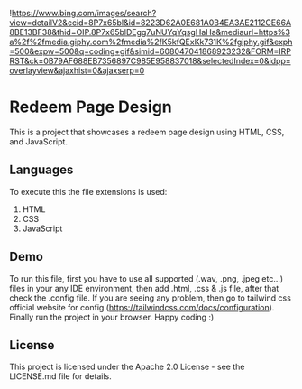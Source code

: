 !https://www.bing.com/images/search?view=detailV2&ccid=8P7x65bl&id=8223D62A0E681A0B4EA3AE2112CE66A8BE13BF38&thid=OIP.8P7x65blDEgg7uNUYqYqsgHaHa&mediaurl=https%3a%2f%2fmedia.giphy.com%2fmedia%2fK5kfQExKk731K%2fgiphy.gif&exph=500&expw=500&q=coding+gif&simid=608047041868923232&FORM=IRPRST&ck=0B79AF688EB7356897C985E958837018&selectedIndex=0&idpp=overlayview&ajaxhist=0&ajaxserp=0
# Redeem Page Design

This is a project that showcases a redeem page design using HTML, CSS, and JavaScript.

## Languages

To execute this the file extensions is used:

1. HTML
2. CSS
3. JavaScript

## Demo
To run this file, first you have to use all supported (.wav, .png, .jpeg etc...) files in your any IDE environment, then add .html, .css & .js file, after that check the .config file. If you are seeing any problem, then go to tailwind css official website for config (https://tailwindcss.com/docs/configuration). Finally run the project in your browser. Happy coding :)


## License

This project is licensed under the Apache 2.0 License - see the LICENSE.md file for details.
